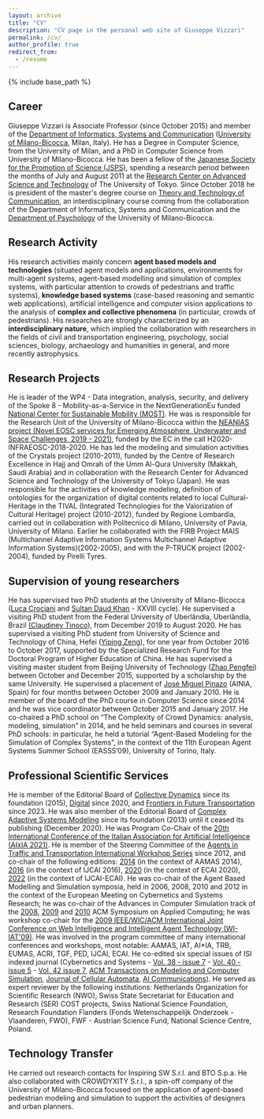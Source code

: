 ```yaml
---
layout: archive
title: "CV"
description: "CV page in the personal web site of Giuseppe Vizzari"
permalink: /cv/
author_profile: true
redirect_from:
  - /resume
---
```


{% include base_path %}

## Career
Giuseppe Vizzari is Associate Professor (since October 2015) and member of the [Department of Informatics, Systems and Communication](https://www.disco.unimib.it/en) ([University of Milano-Bicocca](https://en.unimib.it/), Milan, Italy). He has a Degree in Computer Science, from the University of Milan, and a PhD in Computer Science from University of Milano-Bicocca. He has been a fellow of the [Japanese Society for the Promotion of Science (JSPS)](https://www.jsps.go.jp/english/), spending a research period between the months of July and August 2011 at the [Research Center on Advanced Science and Technology](https://www.rcast.u-tokyo.ac.jp/en/) of The University of Tokyo. Since October 2018 he is president of the master's degree course on [Theory and Technology of Communication](https://en.unimib.it/graduate/theory-technology-communication), an interdisciplinary course coming from the collaboration of the Department of Informatics, Systems and Communication and the [Department of Psychology](https://psicologia.unimib.it/en) of the University of Milano-Bicocca.

## Research Activity
His research activities mainly concern __agent based models and technologies__ (situated agent models and applications, environments for multi-agent systems, agent-based modelling and simulation of complex systems, with particular attention to crowds of pedestrians and traffic systems), __knowledge based systems__ (case-based reasoning and semantic web applications), artificial intelligence and computer vision applications to the analysis of __complex and collective phenomena__ (in particular, crowds of pedestrians). His researches are strongly characterized by an __interdisciplinary nature__, which implied the collaboration with researchers in the fields of civil and transportation engineering, psychology, social sciences, biology, archaeology and humanities in general, and more recently astrophysics.

## Research Projects
He is leader of the WP4 - Data integration, analysis, security, and delivery of the Spoke 8 - Mobility-as-a-Service in the NextGenerationEu funded [National Center for Sustainable Mobility (MOST)](https://www.centronazionalemost.it/). He was is responsible for the Research Unit of the University of Milano-Bicocca within the [NEANIAS project (Novel EOSC services for Emerging Atmosphere, Underwater and Space Challenges, 2019 - 2021)](https://cordis.europa.eu/project/id/863448), funded by the EC in the call H2020-INFRAEOSC-2018-2020. He has led the modeling and simulation activities of the Crystals project (2010-2011), funded by the Centre of Research Excellence in Hajj and Omrah of the Umm Al-Qura University (Makkah, Saudi Arabia) and in collaboration with the Research Center for Advanced Science and Technology of the University of Tokyo (Japan). He was responsible for the activities of knowledge modeling, definition of ontologies for the organization of digital contents related to local Cultural-Heritage in the TIVAL (Integrated Technologies for the Valorization of Cultural Heritage) project (2010-2012), funded by Regione Lombardia, carried out in collaboration with Politecnico di Milano, University of Pavia, University of Milano. Earlier he collaborated with the FIRB Project MAIS (Multichannel Adaptive Information Systems Multichannel Adaptive Information Systems)(2002-2005), and with the P-TRUCK project (2002-2004), funded by Pirelli Tyres.

## Supervision of young researchers
He has supervised two PhD students at the University of Milano-Bicocca ([Luca Crociani](https://it.linkedin.com/in/luca-crociani-149045183/en) and [Sultan Daud Khan](https://nutech.edu.pk/academics/education-learning/nutech-school-of-information-technology/computer-science/faculty-cs/dr-sultan-daud-khan/) - XXVIII cycle). He supervised a visiting PhD student from the Federal University of Uberlândia, Uberlândia, Brazil [(Claudiney Tinoco](https://scholar.google.it/citations?user=h7Aucq4AAAAJ&hl=it&oi=ao)), from December 2019 to August 2020. He has supervised a visiting PhD student from University of Science and Technology of China, Hefei ([Yiping Zeng](https://www.scopus.com/authid/detail.uri?authorId=57193553660)), for one year from October 2016 to October 2017, supported by the Specialized Research Fund for the Doctoral Program of Higher Education of China. He has supervised a visiting master student from Beijing University of Technology ([Zhao Pengfei](https://www.researchgate.net/profile/Pengfei-Zhao-18)) between October and December 2015, supported by a scholarship by the same University. He supervised a placement of [José Miguel Pinazo](https://www.linkedin.com/in/josemiguelpinazo/?locale=en_US) (AINIA, Spain) for four months between October 2009 and January 2010. He is member of the board of the PhD course in Computer Science since 2014 and he was vice coordinator between October 2015 and January 2017. He co-chaired a PhD school on “The Complexity of Crowd Dynamics: analysis, modeling, simulation” in 2014, and he held seminars and courses in several PhD schools: in particular, he held a tutorial “Agent-Based Modeling for the Simulation of Complex Systems”, in the context of the 11th European Agent Systems Summer School (EASSS’09), University of Torino, Italy.

## Professional Scientific Services
He is member of the Editorial Board of [Collective Dynamics](https://collective-dynamics.eu/index.php/cod/index) since its foundation (2015), [Digital](https://www.mdpi.com/journal/digital) since 2020, and [Frontiers in Future Transportation](https://www.frontiersin.org/journals/future-transportation) since 2023. He was also member of the Editorial Board of [Complex Adaptive Systems Modeling](https://casmodeling.springeropen.com/) since its foundation (2013) until it ceased its publishing (December 2020). He was Program Co-Chair of the [20th International Conference of the Italian Association for Artificial Intelligence (AIxIA 2021)](https://aixia2021.disco.unimib.it/). He is member of the Steering Committee of the [Agents in Traffic and Transportation International Workshop Series](http://www.ia.urjc.es/ATT/) since 2012, and co-chair of the following editions: [2014](http://agents.fel.cvut.cz/att2014/) (in the context of AAMAS 2014), [2016](http://www.ia.urjc.es/att2016/) (in the context of IJCAI 2016), [2020](https://sites.google.com/unimib.it/att2020) (in the context of ECAI 2020), [2022](https://sites.google.com/unimib.it/att2022) (in the context of IJCAI-ECAI). He was co-chair of the Agent Based Modelling and Simulation symposia, held in 2006, 2008, 2010 and 2012 in the context of the European Meeting on Cybernetics and Systems Research; he was co-chair of the Advances in Computer Simulation track of the [2008](https://dl.acm.org/doi/proceedings/10.1145/1363686), [2009](https://dl.acm.org/doi/proceedings/10.1145/1529282) and [2010](https://dl.acm.org/doi/proceedings/10.1145/1774088) ACM Symposium on Applied Computing; he was workshop co-chair for the [2009 IEEE/WIC/ACM International Joint Conference on Web Intelligence and Intelligent Agent Technology (WI-IAT'09)](https://ieeexplore.ieee.org/xpl/tocresult.jsp?isnumber=5284931). He was involved in the program committee of many international conferences and workshops, most notable: AAMAS, IAT, AI*IA, TRB, EUMAS, ACRI, TGF, PED, IJCAI, ECAI. He co-edited six special issues of ISI indexed journal (Cybernetics and Systems - [Vol. 38 - issue 7](https://www.tandfonline.com/toc/ucbs20/38/7) - [Vol. 40 - issue 5](https://www.tandfonline.com/toc/ucbs20/40/5) - [Vol. 42 issue 7](https://www.tandfonline.com/toc/ucbs20/42/7), [ACM Transactions on Modeling and Computer Simulation](https://dl.acm.org/toc/tomacs/2016/26/3), [Journal of Cellular Automata](https://www.oldcitypublishing.com/journals/jca-home/jca-issue-contents/jca-volume-12-number-5-2017/), [AI Communications](https://content.iospress.com/journals/ai-communications/34/1)). He served as expert reviewer by the following institutions: Netherlands Organization for Scientific Research (NWO), Swiss State Secretariat for Education and Research (SER) COST projects, Swiss National Science Foundation, Research Foundation Flanders (Fonds Wetenschappelijk Onderzoek - Vlaanderen, FWO), FWF - Austrian Science Fund, National Science Centre, Poland.

## Technology Transfer
He carried out research contacts for Inspiring SW S.r.l. and BTO S.p.a. He also collaborated with CROWDYXITY S.r.l., a spin-off company of the University of Milano-Bicocca focused on the application of agent-based pedestrian modeling and simulation to support the activities of designers and urban planners. 